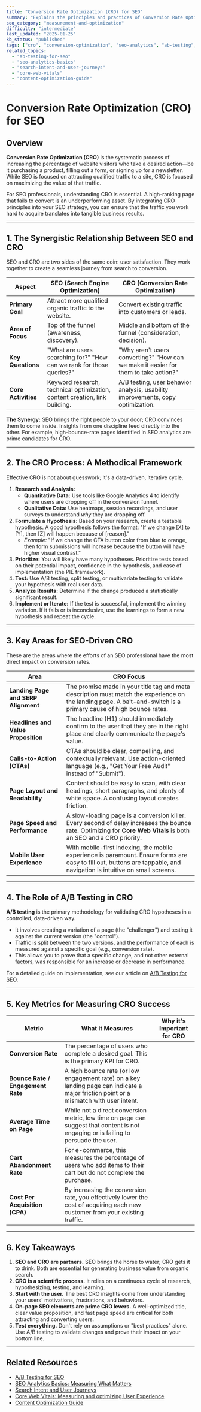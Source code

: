 ```yaml
---
title: "Conversion Rate Optimization (CRO) for SEO"
summary: "Explains the principles and practices of Conversion Rate Optimization and its synergistic relationship with SEO to turn organic traffic into business value."
seo_category: "measurement-and-optimization"
difficulty: "intermediate"
last_updated: "2025-01-25"
kb_status: "published"
tags: ["cro", "conversion-optimization", "seo-analytics", "ab-testing", "user-experience", "kpis", "ux"]
related_topics:
  - "ab-testing-for-seo"
  - "seo-analytics-basics"
  - "search-intent-and-user-journeys"
  - "core-web-vitals"
  - "content-optimization-guide"
---
```


# Conversion Rate Optimization (CRO) for SEO

## Overview

**Conversion Rate Optimization (CRO)** is the systematic process of increasing the percentage of website visitors who take a desired action—be it purchasing a product, filling out a form, or signing up for a newsletter. While SEO is focused on attracting qualified traffic to a site, CRO is focused on maximizing the value of that traffic.

For SEO professionals, understanding CRO is essential. A high-ranking page that fails to convert is an underperforming asset. By integrating CRO principles into your SEO strategy, you can ensure that the traffic you work hard to acquire translates into tangible business results.

---

## 1. The Synergistic Relationship Between SEO and CRO

SEO and CRO are two sides of the same coin: user satisfaction. They work together to create a seamless journey from search to conversion.

| Aspect | SEO (Search Engine Optimization) | CRO (Conversion Rate Optimization) |
|---|---|---|
| **Primary Goal** | Attract more qualified organic traffic to the website. | Convert existing traffic into customers or leads. |
| **Area of Focus** | Top of the funnel (awareness, discovery). | Middle and bottom of the funnel (consideration, decision). |
| **Key Questions** | "What are users searching for?" "How can we rank for those queries?" | "Why aren't users converting?" "How can we make it easier for them to take action?" |
| **Core Activities** | Keyword research, technical optimization, content creation, link building. | A/B testing, user behavior analysis, usability improvements, copy optimization. |

**The Synergy:** SEO brings the right people to your door; CRO convinces them to come inside. Insights from one discipline feed directly into the other. For example, high-bounce-rate pages identified in SEO analytics are prime candidates for CRO.

---

## 2. The CRO Process: A Methodical Framework

Effective CRO is not about guesswork; it's a data-driven, iterative cycle.

1.  **Research and Analysis:**
    -   **Quantitative Data:** Use tools like Google Analytics 4 to identify where users are dropping off in the conversion funnel.
    -   **Qualitative Data:** Use heatmaps, session recordings, and user surveys to understand *why* they are dropping off.
2.  **Formulate a Hypothesis:** Based on your research, create a testable hypothesis. A good hypothesis follows the format: "If we change [X] to [Y], then [Z] will happen because of [reason]."
    -   *Example:* "If we change the CTA button color from blue to orange, then form submissions will increase because the button will have higher visual contrast."
3.  **Prioritize:** You will likely have many hypotheses. Prioritize tests based on their potential impact, confidence in the hypothesis, and ease of implementation (the PIE framework).
4.  **Test:** Use A/B testing, split testing, or multivariate testing to validate your hypothesis with real user data.
5.  **Analyze Results:** Determine if the change produced a statistically significant result.
6.  **Implement or Iterate:** If the test is successful, implement the winning variation. If it fails or is inconclusive, use the learnings to form a new hypothesis and repeat the cycle.

---

## 3. Key Areas for SEO-Driven CRO

These are the areas where the efforts of an SEO professional have the most direct impact on conversion rates.

| Area | CRO Focus |
|---|---|
| **Landing Page and SERP Alignment** | The promise made in your title tag and meta description must match the experience on the landing page. A bait-and-switch is a primary cause of high bounce rates. |
| **Headlines and Value Proposition** | The headline (H1) should immediately confirm to the user that they are in the right place and clearly communicate the page's value. |
| **Calls-to-Action (CTAs)** | CTAs should be clear, compelling, and contextually relevant. Use action-oriented language (e.g., "Get Your Free Audit" instead of "Submit"). |
| **Page Layout and Readability** | Content should be easy to scan, with clear headings, short paragraphs, and plenty of white space. A confusing layout creates friction. |
| **Page Speed and Performance** | A slow-loading page is a conversion killer. Every second of delay increases the bounce rate. Optimizing for **Core Web Vitals** is both an SEO and a CRO priority. |
| **Mobile User Experience** | With mobile-first indexing, the mobile experience is paramount. Ensure forms are easy to fill out, buttons are tappable, and navigation is intuitive on small screens. |

---

## 4. The Role of A/B Testing in CRO

**A/B testing** is the primary methodology for validating CRO hypotheses in a controlled, data-driven way.
-   It involves creating a variation of a page (the "challenger") and testing it against the current version (the "control").
-   Traffic is split between the two versions, and the performance of each is measured against a specific goal (e.g., conversion rate).
-   This allows you to prove that a specific change, and not other external factors, was responsible for an increase or decrease in performance.

For a detailed guide on implementation, see our article on [A/B Testing for SEO](5_a-b-testing-for-seo.md).

---

## 5. Key Metrics for Measuring CRO Success

| Metric | What it Measures | Why it's Important for CRO |
|---|---|---|
| **Conversion Rate** | The percentage of users who complete a desired goal. This is the primary KPI for CRO. |
| **Bounce Rate / Engagement Rate** | A high bounce rate (or low engagement rate) on a key landing page can indicate a major friction point or a mismatch with user intent. |
| **Average Time on Page**| While not a direct conversion metric, low time on page can suggest that content is not engaging or is failing to persuade the user. |
| **Cart Abandonment Rate** | For e-commerce, this measures the percentage of users who add items to their cart but do not complete the purchase. |
| **Cost Per Acquisition (CPA)** | By increasing the conversion rate, you effectively lower the cost of acquiring each new customer from your existing traffic. |

---

## 6. Key Takeaways

1.  **SEO and CRO are partners.** SEO brings the horse to water; CRO gets it to drink. Both are essential for generating business value from organic search.
2.  **CRO is a scientific process.** It relies on a continuous cycle of research, hypothesizing, testing, and learning.
3.  **Start with the user.** The best CRO insights come from understanding your users' motivations, frustrations, and behaviors.
4.  **On-page SEO elements are prime CRO levers.** A well-optimized title, clear value proposition, and fast page speed are critical for both attracting and converting users.
5.  **Test everything.** Don't rely on assumptions or "best practices" alone. Use A/B testing to validate changes and prove their impact on your bottom line.

---

## Related Resources
- [A/B Testing for SEO](5_a-b-testing-for-seo.md)
- [SEO Analytics Basics: Measuring What Matters](1_seo-analytics-basics.md)
- [Search Intent and User Journeys](/Knowledge/SEO/1_research-and-strategy/2_search-intent-and-user-journeys.md)
- [Core Web Vitals: Measuring and optimizing User Experience](/Knowledge/SEO/3_technical-seo/3_core-web-vitals.md)
- [Content Optimization Guide](/Knowledge/SEO/2_content-and-on-page/7_content-optimization-guide.md)